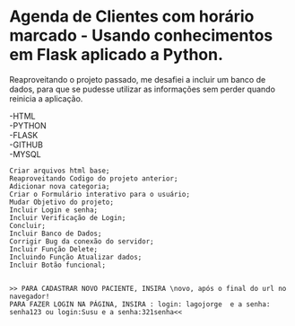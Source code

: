 <h1> Agenda de Clientes com horário marcado - Usando conhecimentos em Flask aplicado a Python. </h1>

Reaproveitando o projeto passado, me desafiei a incluir um banco de dados, para que se pudesse utilizar as informações sem perder quando reinicia a aplicação.

-HTML \
-PYTHON\
-FLASK\
-GITHUB\
-MYSQL


```
Criar arquivos html base;
Reaproveitando Codigo do projeto anterior;
Adicionar nova categoria;
Criar o Formulário interativo para o usuário;
Mudar Objetivo do projeto;
Incluir Login e senha;
Incluir Verificação de Login;
Concluir;
Incluir Banco de Dados;
Corrigir Bug da conexão do servidor;
Incluir Função Delete;
Incluindo Função Atualizar dados;
Incluir Botão funcional;


>> PARA CADASTRAR NOVO PACIENTE, INSIRA \novo, após o final do url no navegador!
PARA FAZER LOGIN NA PÁGINA, INSIRA : login: lagojorge  e a senha: senha123 ou login:Susu e a senha:321senha<<

```